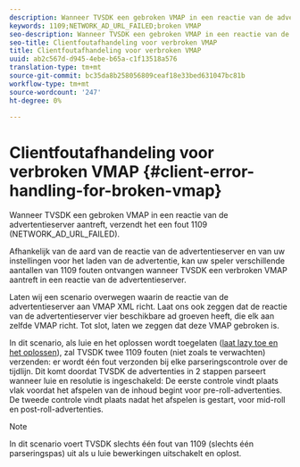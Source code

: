 ```yaml
---
description: Wanneer TVSDK een gebroken VMAP in een reactie van de advertentieserver aantreft, verzendt het een fout 1109 (NETWORK_AD_URL_FAILED).
keywords: 1109;NETWORK_AD_URL_FAILED;broken VMAP
seo-description: Wanneer TVSDK een gebroken VMAP in een reactie van de advertentieserver aantreft, verzendt het een fout 1109 (NETWORK_AD_URL_FAILED).
seo-title: Clientfoutafhandeling voor verbroken VMAP
title: Clientfoutafhandeling voor verbroken VMAP
uuid: ab2c567d-d945-4ebe-b65a-c1f13518a576
translation-type: tm+mt
source-git-commit: bc35da8b258056809ceaf18e33bed631047bc81b
workflow-type: tm+mt
source-wordcount: '247'
ht-degree: 0%

---
```



# Clientfoutafhandeling voor verbroken VMAP {#client-error-handling-for-broken-vmap}

Wanneer TVSDK een gebroken VMAP in een reactie van de advertentieserver aantreft, verzendt het een fout 1109 (NETWORK_AD_URL_FAILED).

Afhankelijk van de aard van de reactie van de advertentieserver en van uw instellingen voor het laden van de advertentie, kan uw speler verschillende aantallen van 1109 fouten ontvangen wanneer TVSDK een verbroken VMAP aantreft in een reactie van de advertentieserver.

Laten wij een scenario overwegen waarin de reactie van de advertentieserver aan VMAP XML richt. Laat ons ook zeggen dat de reactie van de advertentieserver vier beschikbare ad groeven heeft, die elk aan zelfde VMAP richt. Tot slot, laten we zeggen dat deze VMAP gebroken is.

In dit scenario, als luie en het oplossen wordt toegelaten ([laat lazy toe en het oplossen](../../../../tvsdk-3x-android-prog/android-3x-advertising/ad-insertion/c-lazy-ad-resolving/t-enable-lazy-ad-resolving.md)), zal TVSDK twee 1109 fouten (niet zoals te verwachten) verzenden: er wordt één fout verzonden bij elke parseringscontrole over de tijdlijn. Dit komt doordat TVSDK de advertenties in 2 stappen parseert wanneer luie en resolutie is ingeschakeld: De eerste controle vindt plaats vlak voordat het afspelen van de inhoud begint voor pre-roll-advertenties. De tweede controle vindt plaats nadat het afspelen is gestart, voor mid-roll en post-roll-advertenties.

>[!NOTE]
>
>In dit scenario voert TVSDK slechts één fout van 1109 (slechts één parseringspas) uit als u luie bewerkingen uitschakelt en oplost.